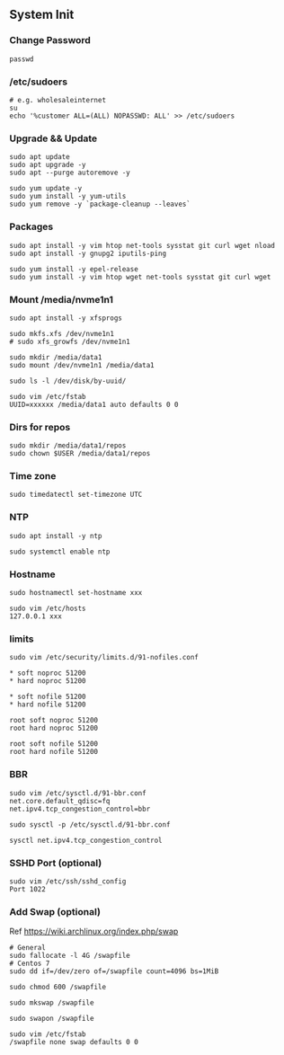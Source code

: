 ## System Init

### Change Password

```
passwd
```

### /etc/sudoers

```
# e.g. wholesaleinternet
su
echo '%customer ALL=(ALL) NOPASSWD: ALL' >> /etc/sudoers
```

### Upgrade && Update

```
sudo apt update
sudo apt upgrade -y
sudo apt --purge autoremove -y

sudo yum update -y
sudo yum install -y yum-utils
sudo yum remove -y `package-cleanup --leaves`
```

### Packages

```
sudo apt install -y vim htop net-tools sysstat git curl wget nload
sudo apt install -y gnupg2 iputils-ping

sudo yum install -y epel-release
sudo yum install -y vim htop wget net-tools sysstat git curl wget
```

### Mount /media/nvme1n1

```
sudo apt install -y xfsprogs
```

```
sudo mkfs.xfs /dev/nvme1n1
# sudo xfs_growfs /dev/nvme1n1

sudo mkdir /media/data1
sudo mount /dev/nvme1n1 /media/data1

sudo ls -l /dev/disk/by-uuid/

sudo vim /etc/fstab
UUID=xxxxxx /media/data1 auto defaults 0 0
```

### Dirs for repos

```
sudo mkdir /media/data1/repos
sudo chown $USER /media/data1/repos
```

### Time zone

```
sudo timedatectl set-timezone UTC
```

### NTP

```
sudo apt install -y ntp
```

```
sudo systemctl enable ntp
```

### Hostname

```
sudo hostnamectl set-hostname xxx

sudo vim /etc/hosts
127.0.0.1 xxx
```

### limits

```
sudo vim /etc/security/limits.d/91-nofiles.conf

* soft noproc 51200
* hard noproc 51200

* soft nofile 51200
* hard nofile 51200

root soft noproc 51200
root hard noproc 51200

root soft nofile 51200
root hard nofile 51200
```

### BBR

```
sudo vim /etc/sysctl.d/91-bbr.conf
net.core.default_qdisc=fq
net.ipv4.tcp_congestion_control=bbr

sudo sysctl -p /etc/sysctl.d/91-bbr.conf

sysctl net.ipv4.tcp_congestion_control
```

### SSHD Port (optional)

```
sudo vim /etc/ssh/sshd_config
Port 1022
```

### Add Swap (optional)

Ref https://wiki.archlinux.org/index.php/swap

```
# General
sudo fallocate -l 4G /swapfile
# Centos 7
sudo dd if=/dev/zero of=/swapfile count=4096 bs=1MiB

sudo chmod 600 /swapfile

sudo mkswap /swapfile

sudo swapon /swapfile

sudo vim /etc/fstab
/swapfile none swap defaults 0 0
```
